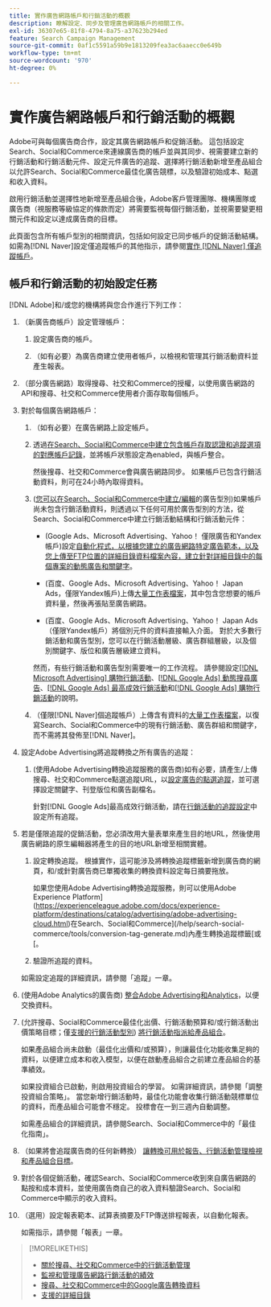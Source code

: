 ```yaml
---
title: 實作廣告網路帳戶和行銷活動的概觀
description: 瞭解設定、同步及管理廣告網路帳戶的相關工作。
exl-id: 36307e65-81f8-4794-8a75-a37623b294ed
feature: Search Campaign Management
source-git-commit: 0af1c5591a59b9e1813209fea3ac6aaecc0e649b
workflow-type: tm+mt
source-wordcount: '970'
ht-degree: 0%

---
```


# 實作廣告網路帳戶和行銷活動的概觀

Adobe可與每個廣告商合作，設定其廣告網路帳戶和促銷活動。 這包括設定Search、Social和Commerce來連線廣告商的帳戶並與其同步、視需要建立新的行銷活動和行銷活動元件、設定元件廣告的追蹤、選擇將行銷活動新增至產品組合以允許Search、Social和Commerce最佳化廣告競標，以及驗證初始成本、點選和收入資料。

啟用行銷活動並選擇性地新增至產品組合後，Adobe客戶管理團隊、機構團隊或廣告商（視服務等級協定的條款而定）將需要監視每個行銷活動，並視需要變更相關元件和設定以達成廣告商的目標。

此頁面包含所有帳戶型別的相關資訊，包括如何設定已同步帳戶的促銷活動結構。 如需為[!DNL Naver]設定僅追蹤帳戶的其他指示，請參閱[實作 [!DNL Naver] 僅追蹤帳戶](/help/search-social-commerce/campaign-management/naver-tracking-only-account-implement.md)。

## 帳戶和行銷活動的初始設定任務

[!DNL Adobe]和/或您的機構將與您合作進行下列工作：

1. （新廣告商帳戶）設定管理帳戶：

   1. 設定廣告商的帳戶。

   1. （如有必要）為廣告商建立使用者帳戶，以檢視和管理其行銷活動資料並產生報表。

1. （部分廣告網路）取得搜尋、社交和Commerce的授權，以使用廣告網路的API和搜尋、社交和Commerce使用者介面存取每個帳戶。

1. 對於每個廣告網路帳戶：

   1. （如有必要）在廣告網路上設定帳戶。

   1. 透過[在Search、Social和Commerce中建立包含帳戶存取認證和追蹤選項的對應帳戶記錄](/help/search-social-commerce/campaign-management/accounts/ad-network-account-manage.md#create-account)，並將帳戶狀態設定為enabled，與帳戶整合。

      然後搜尋、社交和Commerce會與廣告網路同步。 如果帳戶已包含行銷活動資料，則可在24小時內取得資料。

   1. ([您可以在Search、Social和Commerce中建立/編輯](/help/search-social-commerce/introduction/supported-inventory.md)的廣告型別)如果帳戶尚未包含行銷活動資料，則透過以下任何可用於廣告型別的方法，從Search、Social和Commerce中建立行銷活動結構和行銷活動元件：

      * (Google Ads、Microsoft Advertising、Yahoo！ 僅限廣告和Yandex帳戶)設定[自動化程式，以根據您建立的廣告網路特定廣告範本，以及您上傳至FTP位置的詳細目錄資料檔案內容，建立針對詳細目錄中的每個專案的動態廣告和關鍵字](/help/search-social-commerce/campaign-management/inventory-feeds/inventory-feeds-about.md)。

      * (百度、Google Ads、Microsoft Advertising、Yahoo！ Japan Ads，僅限Yandex帳戶)上傳[大量工作表檔案](/help/search-social-commerce/campaign-management/bulksheets/bulksheet-about.md)，其中包含您想要的帳戶資料量，然後再張貼至廣告網路。

      * (百度、Google Ads、Microsoft Advertising、Yahoo！ Japan Ads （僅限Yandex帳戶）將個別元件的資料直接輸入介面。 對於大多數行銷活動和廣告型別，您可以在行銷活動層級、廣告群組層級，以及個別關鍵字、版位和廣告層級建立資料。

      然而，有些行銷活動和廣告型別需要唯一的工作流程。 請參閱設定[[!DNL Microsoft Advertising] 購物行銷活動](/help/search-social-commerce/campaign-management/special-workflows/microsoft-shopping-campaigns.md)、[[!DNL Google Ads] 動態搜尋廣告](/help/search-social-commerce/campaign-management/special-workflows/google-dynamic-search-ads.md)、[[!DNL Google Ads] 最高成效行銷活動](/help/search-social-commerce/campaign-management/special-workflows/google-performance-max-campaigns.md)和[[!DNL Google Ads] 購物行銷活動](/help/search-social-commerce/campaign-management/special-workflows/google-shopping-campaigns.md)的說明。

   1. （僅限[!DNL Naver]個追蹤帳戶）上傳含有資料的[大量工作表檔案](/help/search-social-commerce/campaign-management/bulksheets/bulksheet-about.md)，以復寫Search、Social和Commerce中的現有行銷活動、廣告群組和關鍵字，而不需將其發佈至[!DNL Naver]。

1. 設定Adobe Advertising將追蹤轉換之所有廣告的追蹤：

   1. (使用Adobe Advertising轉換追蹤服務的廣告商)如有必要，請產生/上傳搜尋、社交和Commerce點選追蹤URL，以[設定廣告的點選追蹤](/help/search-social-commerce/tracking/click-tracking-ways-to-generate.md)，並可選擇設定關鍵字、刊登版位和廣告副檔名。

      針對[!DNL Google Ads]最高成效行銷活動，請在[行銷活動的追蹤設定](/help/search-social-commerce/campaign-management/campaigns/campaign-settings-google.md)中設定所有追蹤。

1. 若是僅限追蹤的促銷活動，您必須改用大量表單來產生目的地URL，然後使用廣告網路的原生編輯器將產生的目的地URL新增至相關實體。

   1. 設定轉換追蹤。 根據實作，這可能涉及將轉換追蹤標籤新增到廣告商的網頁，和/或針對廣告商已單獨收集的轉換資料設定每日摘要拖放。

      如果您使用Adobe Advertising轉換追蹤服務，則可以使用Adobe Experience Platform](https://experienceleague.adobe.com/docs/experience-platform/destinations/catalog/advertising/adobe-advertising-cloud.html)在Search、Social和Commerce](/help/search-social-commerce/tools/conversion-tag-generate.md)內產生轉換追蹤標籤[或[。

   1. 驗證所追蹤的資料。

   如需設定追蹤的詳細資訊，請參閱「追蹤」一章。

1. (使用Adobe Analytics的廣告商) [整合Adobe Advertising和Analytics](https://experienceleague.adobe.com/docs/advertising/integrations/analytics/overview.html)，以便交換資料。

1. (允許搜尋、Social和Commerce最佳化出價、行銷活動預算和/或行銷活動出價策略目標；僅[支援的行銷活動型別](/help/search-social-commerce/introduction/supported-inventory.md)) [將行銷活動指派給產品組合](/help/search-social-commerce/campaign-management/campaign-assign-to-portfolio.md)。

   如果產品組合尚未啟動（最佳化出價和/或預算），則讓最佳化功能收集足夠的資料，以便建立成本和收入模型，以便在啟動產品組合之前建立產品組合的基準績效。

   如果投資組合已啟動，則啟用投資組合的學習。 如需詳細資訊，請參閱「調整投資組合策略」。 當您新增行銷活動時，最佳化功能會收集行銷活動競標單位的資料，而產品組合可能會不穩定。 投標會在一到三週內自動調整。

   如需產品組合的詳細資訊，請參閱Search、Social和Commerce中的「最佳化指南」。<!-- verify convention for referencing Optimization Guide here -->

1. （如果將會追蹤廣告商的任何新轉換） [讓轉換可用於報告、行銷活動管理檢視和產品組合目標](/help/search-social-commerce/admin/conversion-metrics/conversion-metric-about.md)。

1. 對於各個促銷活動，確認Search、Social和Commerce收到來自廣告網路的點按和成本資料，並使用廣告商自己的收入資料驗證Search、Social和Commerce中顯示的收入資料。

1. （選用）設定報表範本、試算表摘要及FTP傳送排程報表，以自動化報表。

   如需指示，請參閱「報表」一章。

>[!MORELIKETHIS]
>
>* [關於搜尋、社交和Commerce中的行銷活動管理](campaign-management-about.md)
>* [監視和管理廣告網路行銷活動的績效](monitor-performance-campaigns.md)
>* [搜尋、社交和Commerce中的Google廣告轉換資料](google-conversion-data.md)
>* [支援的詳細目錄](/help/search-social-commerce/introduction/supported-inventory.md)
